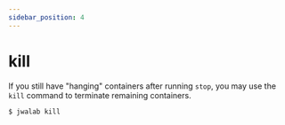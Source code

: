 ```yaml
---
sidebar_position: 4
---
```


# kill

If you still have "hanging" containers after running `stop`, you may use the `kill` command to terminate remaining containers.

```sh
$ jwalab kill
```

